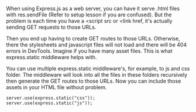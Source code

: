 When using Express.js as a web server, you can have it serve .html files with res.sendFile (Refer to setup lesson if you are confused). But the problem is each time you have a <script src or <link href, it's actually sending GET requests to those URLs.

Then you end up having to create GET routes to those URLs. Otherwise, there the stylesheets and javascript files will not load and there will be 404 errors in DevTools. Imagine if you have many asset files. This is what express.static middleware helps with. 

You can use multiple express.static middleware's, for example, to js and css folder. The middleware will look into all the files in these folders recursively then generate the GET routes to those URLs. Now you can include those assets in your HTML file without problem.

```
server.use(express.static("css"));
server.use(express.static("js"));
```
